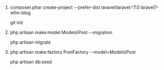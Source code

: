 1.  composer.phar create-project --prefer-dist laravel/laravel:^7.0 laravel7-wfm-blog

    git init

2.  php artisan make:model Models\\Post --migration

    php artisan migrate

3.  php artisan make:factory PostFactory --model=Models\\Post

    php artisan db:seed
